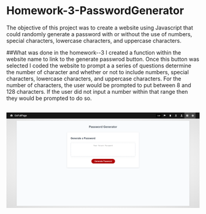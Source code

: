 # Homework-3-PasswordGenerator
  The objective of this project was to create a website using Javascript that could randomly generate a password with or without the use of numbers, special characters, lowercase characters, and uppercase characters. 
  
##What was done in the homework--3
  I created a function within the website name to link to the generate passwrod button. Once this button was selected I coded the website to prompt a a series of questions  determine the number of character and whether or not to include numbers, special characters, lowercase characters, and uppercase characters. For the number of characters, the user would be prompted to put between 8 and 128 characters. If the user did not input a number within that range then they would be prompted to do so. 
  
##

![Screenshot](webpage.png)
